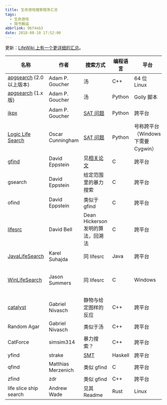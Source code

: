 ```yaml
---
title: 生命游戏搜索程序汇总
tags:
  - 生命游戏
  - 简书搬运
abbrlink: 96f4eb3
date: 2018-08-10 17:52:00
---
```


更新：[LifeWiki 上有一个更详细的汇总](http://www.conwaylife.com/wiki/Tutorials/Software)。

| 名称 | 作者 | 搜索方式 | 编程语言 | 平台 | 网址 | 备注 |
| -- | -- | -- | -- | -- | -- | -- |
| [apgsearch](http://conwaylife.com/wiki/Apgsearch) (2.0 以上版本) | Adam P. Goucher | 汤 | C++ | 64 位 Linux | [GitLab](https://gitlab.com/apgoucher/apgmera) | |
| [apgsearch](http://conwaylife.com/wiki/Apgsearch) (1.x 版) | Adam P. Goucher | 汤 | Python | Golly 脚本 | [Catagolue](https://gol.hatsya.co.uk/apgsearch) | |
| [ikpx](http://conwaylife.com/wiki/Ikpx) | Adam P. Goucher | [SAT 问题](https://en.wikipedia.org/wiki/Boolean_satisfiability_problem) | Python | 跨平台 | [GitLab](https://gitlab.com/apgoucher/metasat) | 仅支持生命游戏 |
| [Logic Life Search](http://conwaylife.com/wiki/Logic_Life_Search) | Oscar Cunningham | [SAT 问题](https://en.wikipedia.org/wiki/Boolean_satisfiability_problem) | Python | 号称跨平台（Windows 下需要 Cygwin） | [GitHub](https://github.com/OscarCunningham/logic-life-search) | 需要自备 SAT Solver |
| [gfind](http://conwaylife.com/wiki/Gfind) | David Eppstein | 见[相关论文](http://arxiv.org/abs/cs.AI/0004003) | C | 跨平台 | [代码](https://www.ics.uci.edu/~eppstein/ca/gfind.c) | 专搜飞船 |
| gsearch | David Eppstein | 给定范围里的暴力搜索 | C | 跨平台 | [代码](https://www.ics.uci.edu/~eppstein/ca/gsearch.c) | 很慢 |
| ofind | David Eppstein | 类似于gfind | C | 跨平台 | [代码](https://www.ics.uci.edu/~eppstein/ca/ofind.c) | 专搜振荡子 |
| [lifesrc](http://conwaylife.com/wiki/Lifesrc) | David Bell | Dean Hickerson 发明的算法，回溯法 | C | 跨平台 | [代码](http://members.tip.net.au/%7Edbell/programs/lifesrc-3.8.tar.gz) | |
| [JavaLifeSearch](http://conwaylife.com/wiki/JavaLifeSearch) | Karel Suhajda | 同 lifesrc | Java | 跨平台 | [帖子](http://conwaylife.com/forums/viewtopic.php?f=9&t=990) | lifesrc 的 Java 版 |
| [WinLifeSearch](http://conwaylife.com/wiki/WinLifeSearch) | Jason Summers | 同 lifesrc | C | Windows | [官网](http://entropymine.com/wls/) | lifesrc 的 Windows（图形界面）版 |
| [catalyst](http://conwaylife.com/wiki/Catalyst_(search_program)) | Gabriel Nivasch | 静物与给定图样的反应 | C++ | 跨平台 | [代码](http://www.gabrielnivasch.org/fun/life/catalyst_v10.zip?attredirects=0) | 专搜[催化](http://conwaylife.com/wiki/Catalyst) |
| Random Agar | Gabriel Nivasch | 类似于汤 | C++ | 跨平台 | [代码](http://www.gabrielnivasch.org/fun/life/) | 专搜琼脂 |
| CatForce | simsim314 | 暴力搜索？ | C++ | 跨平台 | [Github](https://github.com/simsim314/CatForce) | 专搜[催化](http://conwaylife.com/wiki/Catalyst) |
| yfind | strake | [SMT](https://en.wikipedia.org/wiki/Satisfiability_modulo_theories) | Haskell | 跨平台 | [Github](https://github.com/strake/yfind) | 需要 [Z3](https://github.com/Z3Prover/z3) |
| qfind | Matthias Merzenich | 类似 gfind | C | 跨平台 | [帖子](http://www.conwaylife.com/forums/viewtopic.php?f=9&t=2902) | |
| zfind | zdr | 类似 gfind | C++ | 跨平台 | [Github](https://github.com/rokicki/ntzfind) | |
| life slice ship search | Andrew Wade | 见其 Readme | Rust | Linux | [GitLab](https://gitlab.com/andrew-j-wade/life_slice_ship_search) | |
